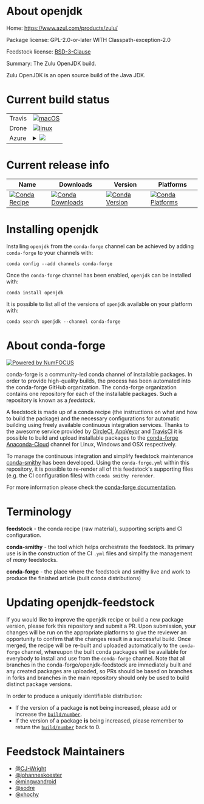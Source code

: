 About openjdk
=============

Home: https://www.azul.com/products/zulu/

Package license: GPL-2.0-or-later WITH Classpath-exception-2.0

Feedstock license: [BSD-3-Clause](https://github.com/conda-forge/openjdk-feedstock/blob/master/LICENSE.txt)

Summary: The Zulu OpenJDK build.

Zulu OpenJDK is an open source build of the Java JDK.

Current build status
====================


<table><tr>
    <td>Travis</td>
    <td>
      <a href="https://travis-ci.com/conda-forge/openjdk-feedstock">
        <img alt="macOS" src="https://img.shields.io/travis/com/conda-forge/openjdk-feedstock/master.svg?label=macOS">
      </a>
    </td>
  </tr><tr>
    <td>Drone</td>
    <td>
      <a href="https://cloud.drone.io/conda-forge/openjdk-feedstock">
        <img alt="linux" src="https://img.shields.io/drone/build/conda-forge/openjdk-feedstock/master.svg?label=Linux">
      </a>
    </td>
  </tr>
    
  <tr>
    <td>Azure</td>
    <td>
      <details>
        <summary>
          <a href="https://dev.azure.com/conda-forge/feedstock-builds/_build/latest?definitionId=5061&branchName=master">
            <img src="https://dev.azure.com/conda-forge/feedstock-builds/_apis/build/status/openjdk-feedstock?branchName=master">
          </a>
        </summary>
        <table>
          <thead><tr><th>Variant</th><th>Status</th></tr></thead>
          <tbody><tr>
              <td>linux_64</td>
              <td>
                <a href="https://dev.azure.com/conda-forge/feedstock-builds/_build/latest?definitionId=5061&branchName=master">
                  <img src="https://dev.azure.com/conda-forge/feedstock-builds/_apis/build/status/openjdk-feedstock?branchName=master&jobName=linux&configuration=linux_64_" alt="variant">
                </a>
              </td>
            </tr><tr>
              <td>linux_aarch64</td>
              <td>
                <a href="https://dev.azure.com/conda-forge/feedstock-builds/_build/latest?definitionId=5061&branchName=master">
                  <img src="https://dev.azure.com/conda-forge/feedstock-builds/_apis/build/status/openjdk-feedstock?branchName=master&jobName=linux&configuration=linux_aarch64_" alt="variant">
                </a>
              </td>
            </tr><tr>
              <td>linux_ppc64le</td>
              <td>
                <a href="https://dev.azure.com/conda-forge/feedstock-builds/_build/latest?definitionId=5061&branchName=master">
                  <img src="https://dev.azure.com/conda-forge/feedstock-builds/_apis/build/status/openjdk-feedstock?branchName=master&jobName=linux&configuration=linux_ppc64le_" alt="variant">
                </a>
              </td>
            </tr><tr>
              <td>osx_64</td>
              <td>
                <a href="https://dev.azure.com/conda-forge/feedstock-builds/_build/latest?definitionId=5061&branchName=master">
                  <img src="https://dev.azure.com/conda-forge/feedstock-builds/_apis/build/status/openjdk-feedstock?branchName=master&jobName=osx&configuration=osx_64_" alt="variant">
                </a>
              </td>
            </tr><tr>
              <td>osx_arm64</td>
              <td>
                <a href="https://dev.azure.com/conda-forge/feedstock-builds/_build/latest?definitionId=5061&branchName=master">
                  <img src="https://dev.azure.com/conda-forge/feedstock-builds/_apis/build/status/openjdk-feedstock?branchName=master&jobName=osx&configuration=osx_arm64_" alt="variant">
                </a>
              </td>
            </tr><tr>
              <td>win_64</td>
              <td>
                <a href="https://dev.azure.com/conda-forge/feedstock-builds/_build/latest?definitionId=5061&branchName=master">
                  <img src="https://dev.azure.com/conda-forge/feedstock-builds/_apis/build/status/openjdk-feedstock?branchName=master&jobName=win&configuration=win_64_" alt="variant">
                </a>
              </td>
            </tr>
          </tbody>
        </table>
      </details>
    </td>
  </tr>
</table>

Current release info
====================

| Name | Downloads | Version | Platforms |
| --- | --- | --- | --- |
| [![Conda Recipe](https://img.shields.io/badge/recipe-openjdk-green.svg)](https://anaconda.org/conda-forge/openjdk) | [![Conda Downloads](https://img.shields.io/conda/dn/conda-forge/openjdk.svg)](https://anaconda.org/conda-forge/openjdk) | [![Conda Version](https://img.shields.io/conda/vn/conda-forge/openjdk.svg)](https://anaconda.org/conda-forge/openjdk) | [![Conda Platforms](https://img.shields.io/conda/pn/conda-forge/openjdk.svg)](https://anaconda.org/conda-forge/openjdk) |

Installing openjdk
==================

Installing `openjdk` from the `conda-forge` channel can be achieved by adding `conda-forge` to your channels with:

```
conda config --add channels conda-forge
```

Once the `conda-forge` channel has been enabled, `openjdk` can be installed with:

```
conda install openjdk
```

It is possible to list all of the versions of `openjdk` available on your platform with:

```
conda search openjdk --channel conda-forge
```


About conda-forge
=================

[![Powered by NumFOCUS](https://img.shields.io/badge/powered%20by-NumFOCUS-orange.svg?style=flat&colorA=E1523D&colorB=007D8A)](http://numfocus.org)

conda-forge is a community-led conda channel of installable packages.
In order to provide high-quality builds, the process has been automated into the
conda-forge GitHub organization. The conda-forge organization contains one repository
for each of the installable packages. Such a repository is known as a *feedstock*.

A feedstock is made up of a conda recipe (the instructions on what and how to build
the package) and the necessary configurations for automatic building using freely
available continuous integration services. Thanks to the awesome service provided by
[CircleCI](https://circleci.com/), [AppVeyor](https://www.appveyor.com/)
and [TravisCI](https://travis-ci.com/) it is possible to build and upload installable
packages to the [conda-forge](https://anaconda.org/conda-forge)
[Anaconda-Cloud](https://anaconda.org/) channel for Linux, Windows and OSX respectively.

To manage the continuous integration and simplify feedstock maintenance
[conda-smithy](https://github.com/conda-forge/conda-smithy) has been developed.
Using the ``conda-forge.yml`` within this repository, it is possible to re-render all of
this feedstock's supporting files (e.g. the CI configuration files) with ``conda smithy rerender``.

For more information please check the [conda-forge documentation](https://conda-forge.org/docs/).

Terminology
===========

**feedstock** - the conda recipe (raw material), supporting scripts and CI configuration.

**conda-smithy** - the tool which helps orchestrate the feedstock.
                   Its primary use is in the construction of the CI ``.yml`` files
                   and simplify the management of *many* feedstocks.

**conda-forge** - the place where the feedstock and smithy live and work to
                  produce the finished article (built conda distributions)


Updating openjdk-feedstock
==========================

If you would like to improve the openjdk recipe or build a new
package version, please fork this repository and submit a PR. Upon submission,
your changes will be run on the appropriate platforms to give the reviewer an
opportunity to confirm that the changes result in a successful build. Once
merged, the recipe will be re-built and uploaded automatically to the
`conda-forge` channel, whereupon the built conda packages will be available for
everybody to install and use from the `conda-forge` channel.
Note that all branches in the conda-forge/openjdk-feedstock are
immediately built and any created packages are uploaded, so PRs should be based
on branches in forks and branches in the main repository should only be used to
build distinct package versions.

In order to produce a uniquely identifiable distribution:
 * If the version of a package **is not** being increased, please add or increase
   the [``build/number``](https://docs.conda.io/projects/conda-build/en/latest/resources/define-metadata.html#build-number-and-string).
 * If the version of a package **is** being increased, please remember to return
   the [``build/number``](https://docs.conda.io/projects/conda-build/en/latest/resources/define-metadata.html#build-number-and-string)
   back to 0.

Feedstock Maintainers
=====================

* [@CJ-Wright](https://github.com/CJ-Wright/)
* [@johanneskoester](https://github.com/johanneskoester/)
* [@mingwandroid](https://github.com/mingwandroid/)
* [@sodre](https://github.com/sodre/)
* [@xhochy](https://github.com/xhochy/)

